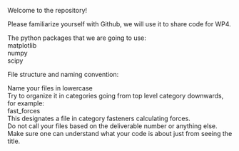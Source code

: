 Welcome to the repository! 

Please familiarize yourself with Github, we will use it to share code for WP4.

The python packages that we are going to use:  
matplotlib  
numpy  
scipy

File structure and naming convention:

Name your files in lowercase  
Try to organize it in categories going from top level category downwards, for example:  
fast_forces  
This designates a file in category fasteners calculating forces.  
Do not call your files based on the deliverable number or anything else. Make sure one can understand what your code is about just from seeing the title. 
